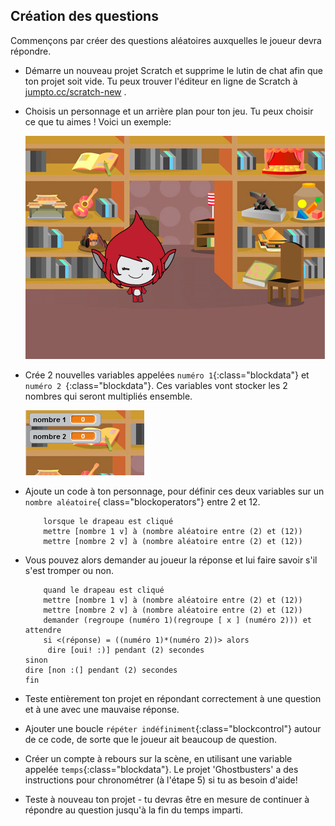 ## Création des questions

Commençons par créer des questions aléatoires auxquelles le joueur devra répondre.

+ Démarre un nouveau projet Scratch et supprime le lutin de chat afin que ton projet soit vide. Tu peux trouver l'éditeur en ligne de Scratch à <a href="http://jumpto.cc/scratch-new" target="_blank">jumpto.cc/scratch-new</a> .

+ Choisis un personnage et un arrière plan pour ton jeu. Tu peux choisir ce que tu aimes ! Voici un exemple:
    
    ![capture d'écran](images/brain-setting.png)

+ Crée 2 nouvelles variables appelées `numéro 1`{:class="blockdata"} et `numéro 2 `{:class="blockdata"}. Ces variables vont stocker les 2 nombres qui seront multipliés ensemble.
    
    ![capture d'écran](images/brain-variables.png)

+ Ajoute un code à ton personnage, pour définir ces deux variables sur un `nombre aléatoire`{ class="blockoperators"} entre 2 et 12.
    
    ```blocks
        lorsque le drapeau est cliqué
        mettre [nombre 1 v] à (nombre aléatoire entre (2) et (12)) 
        mettre [nombre 2 v] à (nombre aléatoire entre (2) et (12))
    ```

+ Vous pouvez alors demander au joueur la réponse et lui faire savoir s'il s'est tromper ou non.
    
    ```blocks
        quand le drapeau est cliqué 
        mettre [nombre 1 v] à (nombre aléatoire entre (2) et (12))  
        mettre [nombre 2 v] à (nombre aléatoire entre (2) et (12)) 
        demander (regroupe (numéro 1)(regroupe [ x ] (numéro 2))) et attendre
        si <(réponse) = ((numéro 1)*(numéro 2))> alors
         dire [oui! :)] pendant (2) secondes
    sinon 
    dire [non :(] pendant (2) secondes
    fin
    ```

+ Teste entièrement ton projet en répondant correctement à une question et à une avec une mauvaise réponse.

+ Ajouter une boucle `répéter indéfiniment`{:class="blockcontrol"} autour de ce code, de sorte que le joueur ait beaucoup de question.

+ Créer un compte à rebours sur la scène, en utilisant une variable appelée `temps`{:class="blockdata"}. Le projet 'Ghostbusters' a des instructions pour chronométrer (à l'étape 5) si tu as besoin d'aide!

+ Teste à nouveau ton projet - tu devras être en mesure de continuer à répondre au question jusqu'à la fin du temps imparti.